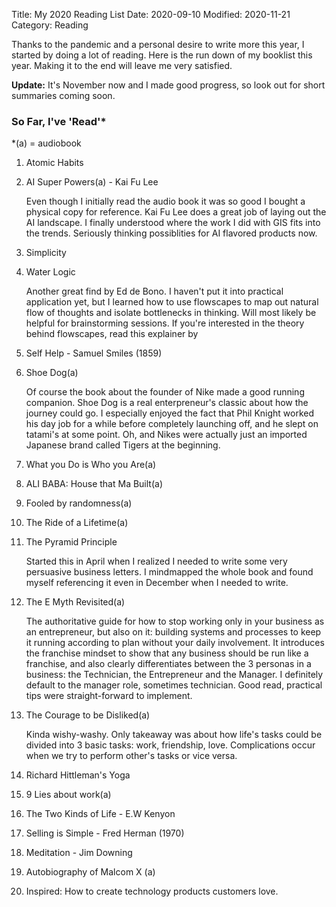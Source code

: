 Title: My 2020 Reading List
Date: 2020-09-10
Modified: 2020-11-21
Category: Reading

Thanks to the pandemic and a personal desire to write more this year, I started by doing a lot of reading. 
Here is the run down of my booklist this year. Making it to the end will leave me very satisfied. 

**Update:** It's November now and I made good progress, so look out for short summaries coming soon.

### So Far, I've 'Read'*
*(a) = audiobook

1. Atomic Habits
2. AI Super Powers(a) - Kai Fu Lee

    Even though I initially read the audio book it was so good I bought a physical copy for reference. Kai Fu Lee does a great job of laying out the AI landscape. I finally understood where the work I did with GIS fits into the trends. Seriously thinking possiblities for AI flavored products now.

3. Simplicity
4. Water Logic
    
    Another great find by Ed de Bono. I haven't put it into practical application yet, but I learned how to use flowscapes to map out natural flow of thoughts and isolate bottlenecks in thinking. Will most likely be helpful for brainstorming sessions. If you're interested in the theory behind flowscapes, read this explainer by

5. Self Help - Samuel Smiles (1859)
6. Shoe Dog(a)

    Of course the book about the founder of Nike made a good running companion. Shoe Dog is a real enterpreneur's classic about how the journey could go. I especially enjoyed the fact that Phil Knight worked his day job for a while before completely launching off,  and he slept on tatami's at some point. Oh, and Nikes were actually just an imported Japanese brand called Tigers at the beginning.

7. What you Do is Who you Are(a)
8. ALI BABA: House that Ma Built(a)
9. Fooled by randomness(a)
10. The Ride of a Lifetime(a)
11. The Pyramid Principle

    Started this in April when I realized I needed to write some very persuasive business letters. I mindmapped the whole book and found myself referencing it even in December when I needed to write.

12. The E Myth Revisited(a)

    The authoritative guide for how to stop working only in your business as an entrepreneur, but also on it: building systems and processes to keep it running according to plan without your daily involvement. It introduces the franchise mindset to show that any business should be run like a franchise, and also clearly differentiates between the 3 personas in a business: the Technician, the Entrepreneur and the Manager. I definitely default to the manager role, sometimes technician. Good read, practical tips were straight-forward to implement.

13. The Courage to be Disliked(a)

    Kinda wishy-washy. Only takeaway was about how life's tasks could be divided into 3 basic tasks: work, friendship, love. Complications occur when we try to perform other's tasks or vice versa.

14. Richard Hittleman's Yoga
15. 9 Lies about work(a)
16. The Two Kinds of Life - E.W Kenyon
17. Selling is Simple - Fred Herman (1970)
18. Meditation - Jim Downing
19. Autobiography of Malcom X (a)
20. Inspired: How to create technology products customers love.
